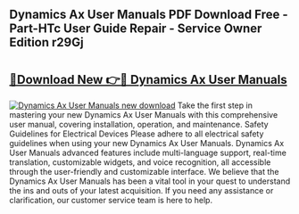 ## Dynamics Ax User Manuals PDF Download Free - Part-HTc User Guide Repair - Service Owner Edition r29Gj

# <h2><a href="http://bc96205.oget.top/?id=Dynamics+Ax+User+Manuals">🔗Download New 👉🔴 Dynamics Ax User Manuals</a></h2>

[![Dynamics Ax User Manuals new download](https://i.imgur.com/5g1atiW.png)](http://bc96205.oget.top/?id=Dynamics+Ax+User+Manuals)
Take the first step in mastering your new Dynamics Ax User Manuals with this comprehensive user manual, covering installation, operation, and maintenance. Safety Guidelines for Electrical Devices Please adhere to all electrical safety guidelines when using your new Dynamics Ax User Manuals. Dynamics Ax User Manuals advanced features include multi-language support, real-time translation, customizable widgets, and voice recognition, all accessible through the user-friendly and customizable interface. We believe that the Dynamics Ax User Manuals has been a vital tool in your quest to understand the ins and outs of your latest acquisition. If you need any assistance or clarification, our customer service team is here to help.
